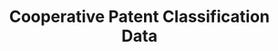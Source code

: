 ---
layout: default
bigquery: https://console.cloud.google.com/bigquery?p=patents-public-data&d=cpc&page=dataset
citation: '“Cooperative Patent Classification” by the EPO and USPTO, for public use. '
contributors: EPO, USPTO
cost: None
description: Cooperative Patent Classification Data contains the scheme and definitions
  of the Cooperative Patent Classification system for classifying patent documents.
  The CPC is the result of a partnership between the EPO and the USPTO in their joint
  effort to develop a common, internationally compatible classification system for
  technical documents, in particular patent publications, which will be used by both
  offices in the patent granting process
documentation: https://www.cooperativepatentclassification.org/cpcSchemeAndDefinitions
last_edit: 04/09/2022, 11:21:37
location: https://www.cooperativepatentclassification.org/index
maintained_by: USPTO, EPO
schema_fields:
- applicationReferences
- children
- definition
- residualReferences
- residual_references
- status
- informative_references
- level
- limitingReferences
- child_groups
- ipcConcordant
- title_part
- synonyms
- not_allocatable
- dateRevised
- sizeCache
- titleFull
- symbol
- title_full
- informativeReferences
- titlePart
- glossary
- childGroups
- ipc_concordant
- application_references
- breakdown_code
- additional_only
- breakdownCode
- date_revised
- notAllocatable
- limiting_references
- parents
shortname: cooperative_patent_classification
tags:
- patents
- science
title: Cooperative Patent Classification Data
uuid: 984374a7-16e9-4b35-9445-458daceb01bf
---